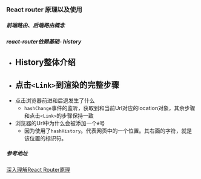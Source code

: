 ### React router 原理以及使用

##### 前端路由、后端路由概念

##### react-router依赖基础- history

-   History整体介绍
    -   
-   点击`<Link>`到渲染的完整步骤
    -   
-   点击浏览器前进和后退发生了什么
    -   `hashChange`事件的监听，获取到和当前Url对应的location对象，其余步骤和点击`<Link>`的步骤保持一致
-   浏览器的Url中为什么会被添加一个`#`号
    -   因为使用了`hashHistory`。代表网页中的一个位置。其右面的字符，就是该位置的标识符。

##### 参考地址

[深入理解React Router原理](https://www.jianshu.com/p/53dc287a8020)